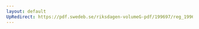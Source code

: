 ```yaml
---
layout: default
UpRedirect: https://pdf.swedeb.se/riksdagen-volumeG-pdf/199697/reg_199697/reg_199697_0134.pdf
---
```

